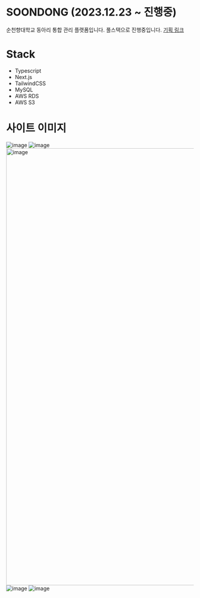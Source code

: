 # SOONDONG (2023.12.23 ~ 진행중)
순천향대학교 동아리 통합 관리 플랫폼입니다.
풀스택으로 진행중입니다.
<a href="https://www.notion.so/tae-woo/Next-js-SCH-CLUB-Solo-fbc2498a967849d38f26415b5f583e74?pvs=4">기획 링크</a>

# Stack
- Typescript
- Next.js
- TailwindCSS
- MySQL
- AWS RDS
- AWS S3

# 사이트 이미지
![image](https://github.com/TaeWooKim-SCH/soondong/assets/79956107/072633b3-27f1-48bb-91c7-1fe4fbe22ddc)
![image](https://github.com/TaeWooKim-SCH/soondong/assets/79956107/76f61136-5b3d-4ecc-a5da-07c3c83ec8b5)
<img width="1175" alt="image" src="https://github.com/TaeWooKim-SCH/soondong/assets/79956107/e0409130-7c3f-4ffc-9236-7ef8846adf46">
![image](https://github.com/TaeWooKim-SCH/soondong/assets/79956107/36bb0d8b-cafe-410c-ac92-5384a4f2d2ce)
![image](https://github.com/TaeWooKim-SCH/soondong/assets/79956107/9f93c16d-d667-4742-b381-85ff07a61244)

